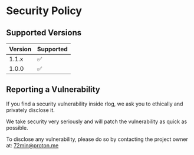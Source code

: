 # Security Policy

## Supported Versions

| Version | Supported          |
| ------- | ------------------ |
| 1.1.x   | :white_check_mark: |
| 1.0.0   | :white_check_mark: |

## Reporting a Vulnerability

If you find a security vulnerability inside rlog, we ask you to ethically and privately disclose it.

We take security very seriously and will patch the vulnerability as quick as possible.

To disclose any vulnerability, please do so by contacting the project owner at: 72min@proton.me


